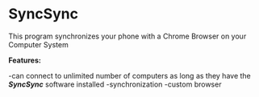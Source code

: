 # SyncSync

This program synchronizes  your phone with a Chrome Browser on your Computer System

<b>Features:</b>

   -can connect to unlimited number of computers as long as they have the <b><i>SyncSync</i></b> software installed
   -synchronization
   -custom browser
   
